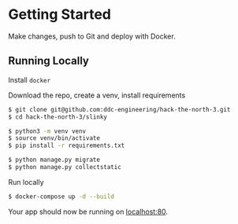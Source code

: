 # Getting Started

Make changes, push to Git and deploy with Docker.

## Running Locally

Install `docker`

Download the repo, create a venv, install requirements

```sh
$ git clone git@github.com:ddc-engineering/hack-the-north-3.git
$ cd hack-the-north-3/slinky

$ python3 -m venv venv
$ source venv/bin/activate
$ pip install -r requirements.txt

$ python manage.py migrate
$ python manage.py collectstatic
```

Run locally
```sh
$ docker-compose up -d --build
```

Your app should now be running on [localhost:80](http://localhost:80/).
